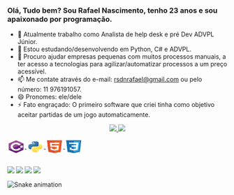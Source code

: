 ### Olá, Tudo bem? Sou Rafael Nascimento, tenho 23 anos e sou apaixonado por programação.

- 🔭 Atualmente trabalho como Analista de help desk e pré Dev ADVPL Júnior.
- 🌱 Estou estudando/desenvolvendo em Python, C# e ADVPL.
- 🤔 Procuro ajudar empresas pequenas com muitos processos manuais, a ter acesso a tecnologias para agilizar/automatizar processos a um preço acessível.
- 📫 Me contate através do e-mail: rsdnrafael@gmail.com ou pelo número: 11 976191057.
- 😄 Pronomes: ele/dele
- ⚡ Fato engraçado: O primeiro software que criei tinha como objetivo aceitar partidas de um jogo automaticamente.


<div align="center">
  <a href="https://github.com/rsdnrafael">
  <img height="140em" src="https://github-readme-stats.vercel.app/api?username=rsdnrafael&show_icons=true&theme=radical&include_all_commits=true&count_private=true"/>
  <img height="140em" src="https://github-readme-stats.vercel.app/api/top-langs/?username=rsdnrafael&layout=compact&langs_count=7&theme=radical"/>
</div>
<div style="display: inline_block"><br>
  <img align="center" alt="Rafa-Csharp" height="30" width="40" src="https://raw.githubusercontent.com/devicons/devicon/master/icons/csharp/csharp-original.svg">
  <img align="center" alt="Rafa-Python" height="30" width="40" src="https://raw.githubusercontent.com/devicons/devicon/master/icons/python/python-original.svg">
  <img align="center" alt="Rafa-HTML" height="30" width="40" src="https://raw.githubusercontent.com/devicons/devicon/master/icons/html5/html5-original.svg">
  <img align="center" alt="Rafa-CSS" height="30" width="40" src="https://raw.githubusercontent.com/devicons/devicon/master/icons/css3/css3-original.svg">
</div>
  
  ##
  
<div> 
  <a href="https://contate.me/RafaelNasci" target="_blank"><img src="https://img.shields.io/badge/WhatsApp-25D366?style=for-the-badge&logo=whatsapp&logoColor=white" target="_blank"></a>
  <a href="https://www.instagram.com/rsdnrafael/" target="_blank"><img src="https://img.shields.io/badge/-Instagram-%23E4405F?style=for-the-badge&logo=instagram&logoColor=white" target="_blank"></a>
  <a href = "mailto:rsdnrafael@gmail.com"><img src="https://img.shields.io/badge/-Gmail-%23333?style=for-the-badge&logo=gmail&logoColor=white" target="_blank"></a>
  <a href="https://www.linkedin.com/in/rafael-santos-do-nascimento-642834207/" target="_blank"><img src="https://img.shields.io/badge/-LinkedIn-%230077B5?style=for-the-badge&logo=linkedin&logoColor=white" target="_blank"></a> 
 
  ![Snake animation](https://github.com/rsdnrafael/rsdnrafael/blob/output/github-contribution-grid-snake.svg)
 
</div>

